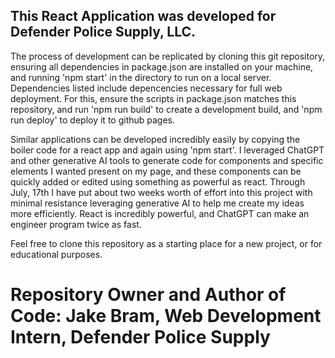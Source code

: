 ## This React Application was developed for Defender Police Supply, LLC.

The process of development can be replicated by cloning this git repository, ensuring all dependencies in package.json are installed on your machine, and running 'npm start' in the directory to run on a local server. Dependencies listed include depencencies necessary for full web deployment. For this, ensure the scripts in package.json matches this repository, and run 'npm run build' to create a development build, and 'npm run deploy' to deploy it to github pages.

Similar applications can be developed incredibly easily by copying the boiler code for a react app and again using 'npm start'. I leveraged ChatGPT and other generative AI tools to generate code for components and specific elements I wanted present on my page, and these components can be quickly added or edited using something as powerful as react. Through July, 17th I have put about two weeks worth of effort into this project with minimal resistance leveraging generative AI to help me create my ideas more efficiently. React is incredibly powerful, and ChatGPT can make an engineer program twice as fast. 

Feel free to clone this repository as a starting place for a new project, or for educational purposes.

# Repository Owner and Author of Code: Jake Bram, Web Development Intern, Defender Police Supply